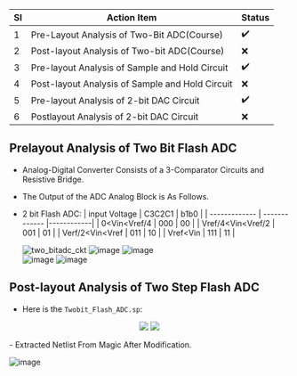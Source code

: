 
|SI|Action Item|Status|
|--|-----------|------|
|1 |Pre-Layout Analysis of Two-Bit ADC(Course)|:heavy_check_mark:|
|2 |Post-layout Analysis of Two-bit ADC(Course)|:x:|
|3 |Pre-layout Analysis of Sample and Hold Circuit|:heavy_check_mark:|
|4 |Post-layout Analysis of Sample and Hold Circuit|:x:|
|5 |Pre-layout Analysis of 2-bit DAC Circuit|:heavy_check_mark:|
|6 |Postlayout Analysis of 2-bit DAC Circuit|:x:|

## Prelayout Analysis of Two Bit Flash ADC
- Analog-Digital Converter Consists of a 3-Comparator Circuits and Resistive Bridge.<br/>
- The Output of the ADC Analog Block is As Follows.<br/>
 - 2 bit Flash ADC:
    | input Voltage      |    C3C2C1     |   b1b0     |
    | -------------      | ------------- |------------|
    | 0<Vin<Vref/4       |     000       |    00      |
    | Vref/4<Vin<Vref/2  |     001       |    01      |
    | Verf/2<Vin<Vref    |     011       |    10      |
    | Vref<Vin           |     111       |    11      |
    
    
    ![two_bitadc_ckt](https://user-images.githubusercontent.com/53760504/229358700-3198e0ef-5d59-41c2-acb1-73f0764a5eb6.png)
    ![image](https://user-images.githubusercontent.com/53760504/229436323-0d16a1ea-0ea6-4b6b-a45d-558074c01b60.png)
    ![image](https://user-images.githubusercontent.com/53760504/229369963-8b3db435-6217-4dcb-aeb9-7c747c696281.png)  
    ![image](https://user-images.githubusercontent.com/53760504/229370159-a1e8dc35-0a3b-4f3b-8f47-8d05a475c1db.png)
    ![image](https://user-images.githubusercontent.com/53760504/229433384-8cf98706-db26-4820-8a05-50502c4ab8ac.png)

## Post-layout Analysis of Two Step Flash ADC
- Here is the `Twobit_Flash_ADC.sp`:
<p align="center">
<img weight="400"  src="https://user-images.githubusercontent.com/53760504/229450299-0e53d175-7936-45b2-b091-6970d7b2acaa.png">
<img weigth="400"  src="https://user-images.githubusercontent.com/53760504/229450795-ed898059-067f-43f1-bb7d-b16b9c003d08.png">
</p>
- Extracted Netlist From Magic After Modification.<br/>

![image](https://user-images.githubusercontent.com/53760504/229471327-2ed91f4d-c61e-4391-a546-6ef19f92835b.png)
